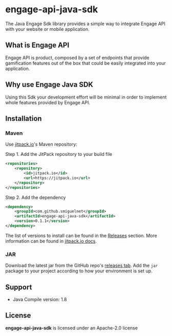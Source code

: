 # engage-api-java-sdk
The Java Engage Sdk library provides a simple way to integrate Engage API with your website or mobile application.

## What is Engage API
Engage API is product, composed by a set of endpoints that provide gamification features out of the box 
that could be easily integrated into your application. 

## Why use Engage Java SDK
Using this Sdk your development effort will be minimal in order to implement whole features provided by Engage API.

## Installation

### Maven

Use [jitpack.io](https://jitpack.io)'s Maven repository:

Step 1. Add the JitPack repository to your build file
```xml
<repositories>
    <repository>
        <id>jitpack.io</id>
        <url>https://jitpack.io</url>
    </repository>
</repositories>
```

Step 2. Add the dependency
```xml
<dependency>
    <groupId>com.github.smiguelnet</groupId>
    <artifactId>engage-api-java-sdk</artifactId>
    <version>0.1.1</version>
</dependency>
```

The list of versions to install can be found in the [Releases](https://github.com/smiguelnet/engage-api-java-sdk/releases) section. 
More information can be found in [jitpack.io docs](https://jitpack.io/docs/).

### JAR

Download the latest jar from the GitHub repo's [releases tab](https://github.com/smiguelnet/engage-api-java-sdk/releases). 
Add the `jar` package to your project according to how your environment is set up.

## Support
+ Java Compile version: 1.8

## License
__engage-api-java-sdk__ is licensed under an Apache-2.0 license

